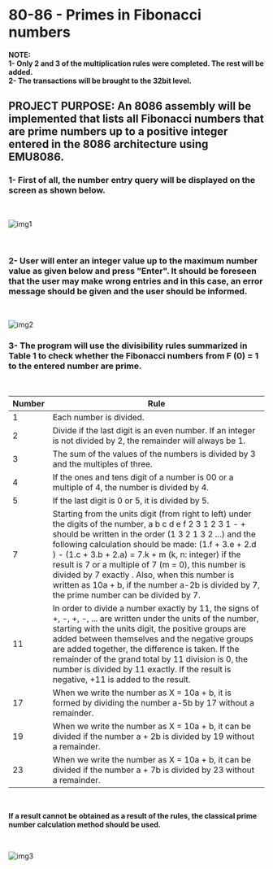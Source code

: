 # 80-86 - Primes in Fibonacci numbers

**NOTE:** 
<br>
**1- Only 2 and 3 of the multiplication rules were completed. The rest will be added.**
<br>
**2- The transactions will be brought to the 32bit level.**

## **PROJECT PURPOSE:** An 8086 assembly will be implemented that lists all Fibonacci numbers that are prime numbers up to a positive integer entered in the 8086 architecture using EMU8086.


### 1- First of all, the number entry query will be displayed on the screen as shown below.

<br>

![img1](https://raw.githubusercontent.com/KerimAksak/80-86/main/img/img1.jpg?token=AMFVIYIY4H4EVMX4V6KGZI3AWJX34)

<br>

### 2- User will enter an integer value up to the maximum number value as given below and press "Enter". It should be foreseen that the user may make wrong entries and in this case, an error message should be given and the user should be informed.

<br>

![img2](https://raw.githubusercontent.com/KerimAksak/80-86/main/img/img2.jpg?token=AMFVIYNEQTOOU3MTUY4HKMDAWJX56)

### 3- The program will use the divisibility rules summarized in Table 1 to check whether the Fibonacci numbers from F (0) = 1 to the entered number are prime.

<br>

| Number | Rule |
| --- | --- |
| 1 | Each number is divided. |
| 2 | Divide if the last digit is an even number. If an integer is not divided by 2, the remainder will always be 1.  |
| 3 | The sum of the values of the numbers is divided by 3 and the multiples of three. |
| 4 | If the ones and tens digit of a number is 00 or a multiple of 4, the number is divided by 4.  |
| 5 | If the last digit is 0 or 5, it is divided by 5. |
| 7 | Starting from the units digit (from right to left) under the digits of the number, a b c d e f 2 3 1 2 3 1 - + should be written in the order (1 3 2 1 3 2 ...) and the following calculation should be made: (1.f + 3.e + 2.d ) - (1.c + 3.b + 2.a) = 7.k + m (k, n: integer) if the result is 7 or a multiple of 7 (m = 0), this number is divided by 7 exactly . Also, when this number is written as 10a + b, if the number a-2b is divided by 7, the prime number can be divided by 7. |
| 11 | In order to divide a number exactly by 11, the signs of +, -, +, -, ... are written under the units of the number, starting with the units digit, the positive groups are added between themselves and the negative groups are added together, the difference is taken. If the remainder of the grand total by 11 division is 0, the number is divided by 11 exactly. If the result is negative, +11 is added to the result. |
| 17 | When we write the number as X = 10a + b, it is formed by dividing the number a-5b by 17 without a remainder. |
| 19 | When we write the number as X = 10a + b, it can be divided if the number a + 2b is divided by 19 without a remainder. |
| 23 | When we write the number as X = 10a + b, it can be divided if the number a + 7b is divided by 23 without a remainder.  |

<br>

**If a result cannot be obtained as a result of the rules, the classical prime number calculation method should be used.**

<br>

![img3](https://raw.githubusercontent.com/KerimAksak/80-86/main/img/img3.jpg?token=AMFVIYK6GCGYHZV7HV3KHUTAWJX7C)
